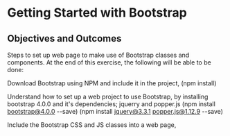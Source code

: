 # Getting Started with Bootstrap

## Objectives and Outcomes

Steps to set up web page to make use of Bootstrap classes and components. At the end of this exercise, the following will be able to be done:

Download Bootstrap using NPM and include it in the project,
(npm install)

Understand how to set up a web project to use Bootstrap, by installing bootstrap 4.0.0 and it's dependencies; jquerry and popper.js
(npm install bootstrap@4.0.0 --save)
(npm install jquery@3.3.1 popper.js@1.12.9 --save)

Include the Bootstrap CSS and JS classes into a web page,
